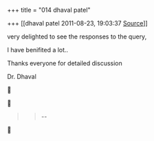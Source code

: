 +++
title = "014 dhaval patel"

+++
[[dhaval patel	2011-08-23, 19:03:37 [Source](https://groups.google.com/g/samskrita/c/NeiTPbieESM)]]



very delighted to see the responses to the query,

I have benifited a lot..

Thanks everyone for detailed discussion

  

Dr. Dhaval  
  





> 
> > 
> > 
> > 
> > --  
> > 
> > 



